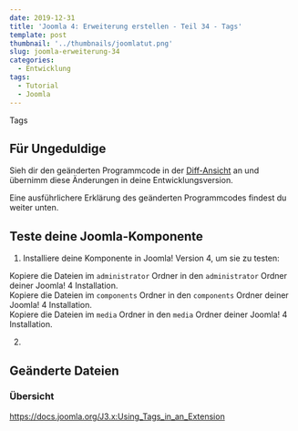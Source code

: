 ```yaml
---
date: 2019-12-31
title: 'Joomla 4: Erweiterung erstellen - Teil 34 - Tags'
template: post
thumbnail: '../thumbnails/joomlatut.png'
slug: joomla-erweiterung-34
categories:
  - Entwicklung
tags:
  - Tutorial
  - Joomla 
---
```


Tags

## Für Ungeduldige

Sieh dir den geänderten Programmcode in der [Diff-Ansicht](https://github.com/astridx/boilerplate/compare/t28...t29) an und übernimm diese Änderungen in deine Entwicklungsversion.

Eine ausführlichere Erklärung des geänderten Programmcodes findest du weiter unten. 

## Teste deine Joomla-Komponente

1. Installiere deine Komponente in Joomla! Version 4, um sie zu testen:

Kopiere die Dateien im `administrator` Ordner in den `administrator` Ordner deiner Joomla! 4 Installation.  
Kopiere die Dateien im `components` Ordner in den `components` Ordner deiner Joomla! 4 Installation.  
Kopiere die Dateien im `media` Ordner in den `media` Ordner deiner Joomla! 4 Installation. 

2.

## Geänderte Dateien

### Übersicht

https://docs.joomla.org/J3.x:Using_Tags_in_an_Extension